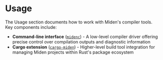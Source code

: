 # Usage

The Usage section documents how to work with Miden's compiler tools. Key components include:

- **Command-line interface** ([`midenc`](./midenc.md)) - A low-level compiler driver offering precise
  control over compilation outputs and diagnostic information
- **Cargo extension** ([`cargo-miden`](./cargo-miden.md)) - Higher-level build tool integration for
  managing Miden projects within Rust's package ecosystem

